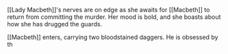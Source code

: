 [[Lady Macbeth]]'s nerves are on edge as she awaits for [[Macbeth]] to return from committing the murder. Her mood is bold, and she boasts about how she has drugged the guards.

[[Macbeth]] enters, carrying two bloodstained daggers. He is obsessed by th